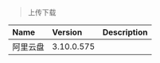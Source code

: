 > 上传下载

| Name     | Version    | Description |
| :------- | :--------- | :---------- |
| 阿里云盘 | 3.10.0.575 |             |
